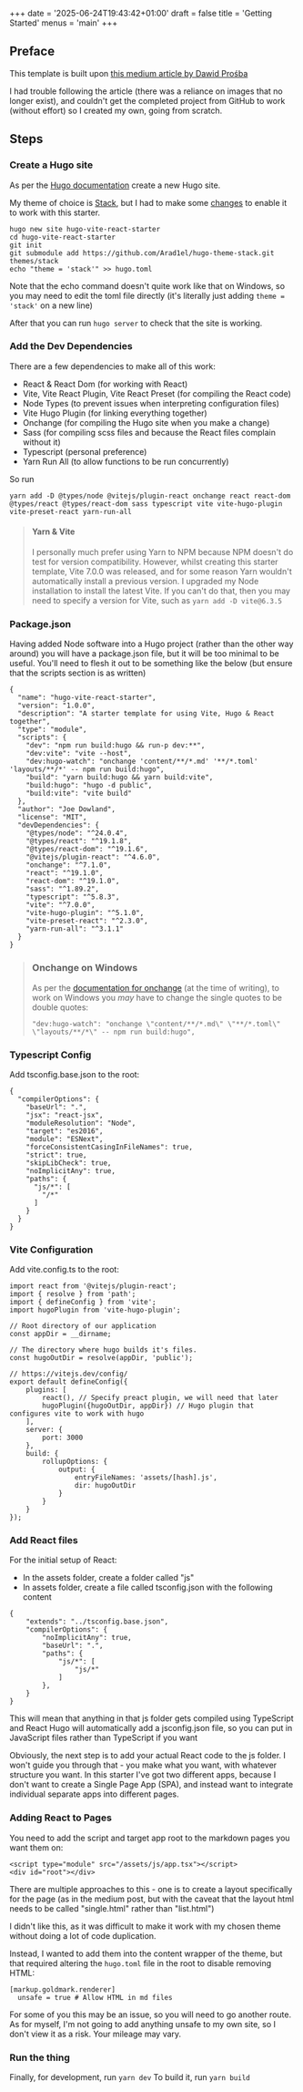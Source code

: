 +++
date = '2025-06-24T19:43:42+01:00'
draft = false
title = 'Getting Started'
menus = 'main'
+++
## Preface
This template is built upon [this medium article by Dawid Prośba](https://medium.com/gumgum-tech/faster-development-experience-with-vite-hugo-and-preact-c08cbcfce5fb)

I had trouble following the article (there was a reliance on images that no longer exist), and couldn't get the completed project from GitHub to work (without effort) so I created my own, going from scratch.

## Steps
### Create a Hugo site
As per the [Hugo documentation](https://gohugo.io/getting-started/quick-start/) create a new Hugo site.

My theme of choice is [Stack](https://stack.jimmycai.com/), but I had to make some [changes](https://github.com/Arad1el/hugo-theme-stack) to enable it to work with this starter.
```
hugo new site hugo-vite-react-starter
cd hugo-vite-react-starter
git init
git submodule add https://github.com/Arad1el/hugo-theme-stack.git themes/stack
echo "theme = 'stack'" >> hugo.toml
```
Note that the echo command doesn't quite work like that on Windows, so you may need to edit the toml file directly (it's literally just adding ```theme = 'stack'``` on a new line)

After that you can run ```hugo server``` to check that the site is working.

### Add the Dev Dependencies
There are a few dependencies to make all of this work:
- React & React Dom (for working with React)
- Vite, Vite React Plugin, Vite React Preset (for compiling the React code)
- Node Types (to prevent issues when interpreting configuration files)
- Vite Hugo Plugin (for linking everything together)
- Onchange (for compiling the Hugo site when you make a change)
- Sass (for compiling scss files and because the React files complain without it)
- Typescript (personal preference)
- Yarn Run All (to allow functions to be run concurrently)

So run
```
yarn add -D @types/node @vitejs/plugin-react onchange react react-dom @types/react @types/react-dom sass typescript vite vite-hugo-plugin vite-preset-react yarn-run-all
```

> #### Yarn & Vite
> I personally much prefer using Yarn to NPM because NPM doesn't do test for version compatibility. However, whilst creating this starter template, Vite 7.0.0 was released, and for some reason Yarn wouldn't automatically install a previous version. I upgraded my Node installation to install the latest Vite. If you can't do that, then you may need to specify a version for Vite, such as ```yarn add -D vite@6.3.5```

### Package.json
Having added Node software into a Hugo project (rather than the other way around) you will have a package.json file, but it will be too minimal to be useful. You'll need to flesh it out to be something like the below (but ensure that the scripts section is as written)
```
{
  "name": "hugo-vite-react-starter",
  "version": "1.0.0",
  "description": "A starter template for using Vite, Hugo & React together",
  "type": "module",
  "scripts": {
    "dev": "npm run build:hugo && run-p dev:**",
    "dev:vite": "vite --host",
    "dev:hugo-watch": "onchange 'content/**/*.md' '**/*.toml' 'layouts/**/*' -- npm run build:hugo",
    "build": "yarn build:hugo && yarn build:vite",
    "build:hugo": "hugo -d public",
    "build:vite": "vite build"
  },
  "author": "Joe Dowland",
  "license": "MIT",
  "devDependencies": {
    "@types/node": "^24.0.4",
    "@types/react": "^19.1.8",
    "@types/react-dom": "^19.1.6",
    "@vitejs/plugin-react": "^4.6.0",
    "onchange": "^7.1.0",
    "react": "^19.1.0",
    "react-dom": "^19.1.0",
    "sass": "^1.89.2",
    "typescript": "^5.8.3",
    "vite": "^7.0.0",
    "vite-hugo-plugin": "^5.1.0",
    "vite-preset-react": "^2.3.0",
    "yarn-run-all": "^3.1.1"
  }
}
```
> ### Onchange on Windows
> As per the [documentation for onchange](https://www.npmjs.com/package/onchange) (at the time of writing), to work on Windows you *may* have to change the single quotes to be double quotes:
> 
> ```"dev:hugo-watch": "onchange \"content/**/*.md\" \"**/*.toml\" \"layouts/**/*\" -- npm run build:hugo",```

### Typescript Config
Add tsconfig.base.json to the root:
```
{
  "compilerOptions": {
    "baseUrl": ".",
    "jsx": "react-jsx",
    "moduleResolution": "Node",
    "target": "es2016",
    "module": "ESNext",
    "forceConsistentCasingInFileNames": true,
    "strict": true,
    "skipLibCheck": true,
    "noImplicitAny": true,
    "paths": {
      "js/*": [
        "/*"
      ]
    }
  }
}
```

### Vite Configuration
Add vite.config.ts to the root:
```
import react from '@vitejs/plugin-react';
import { resolve } from 'path';
import { defineConfig } from 'vite';
import hugoPlugin from 'vite-hugo-plugin';

// Root directory of our application
const appDir = __dirname;

// The directory where hugo builds it's files.
const hugoOutDir = resolve(appDir, 'public');

// https://vitejs.dev/config/
export default defineConfig({
    plugins: [
        react(), // Specify preact plugin, we will need that later
        hugoPlugin({hugoOutDir, appDir}) // Hugo plugin that configures vite to work with hugo
    ],
    server: {
        port: 3000
    },
    build: {
        rollupOptions: {
            output: {
                entryFileNames: 'assets/[hash].js',
                dir: hugoOutDir
            }
        }
    } 
});
```

### Add React files
For the initial setup of React:
- In the assets folder, create a folder called "js"
- In assets folder, create a file called tsconfig.json with the following content
```
{
    "extends": "../tsconfig.base.json",
    "compilerOptions": {
        "noImplicitAny": true,
        "baseUrl": ".",
        "paths": {
            "js/*": [
                "js/*"
            ]
        },
    }
}
```

This will mean that anything in that js folder gets compiled using TypeScript and React
Hugo will automatically add a jsconfig.json file, so you can put in JavaScript files rather than TypeScript if you want

Obviously, the next step is to add your actual React code to the js folder.
I won't guide you through that - you make what you want, with whatever structure you want.
In this starter I've got two different apps, because I don't want to create a Single Page App (SPA), and instead want to integrate individual separate apps into different pages.

### Adding React to Pages
You need to add the script and target app root to the markdown pages you want them on:
```
<script type="module" src="/assets/js/app.tsx"></script>
<div id="root"></div>
```

There are multiple approaches to this - one is to create a layout specifically for the page (as in the medium post, but with the caveat that the layout html needs to be called "single.html" rather than "list.html")

I didn't like this, as it was difficult to make it work with my chosen theme without doing a lot of code duplication.

Instead, I wanted to add them into the content wrapper of the theme, but that required altering the ```hugo.toml``` file in the root to disable removing HTML:
```
[markup.goldmark.renderer]
  unsafe = true # Allow HTML in md files
```

For some of you this may be an issue, so you will need to go another route. As for myself, I'm not going to add anything unsafe to my own site, so I don't view it as a risk. Your mileage may vary.

### Run the thing
Finally, for development, run ```yarn dev```
To build it, run ```yarn build```
